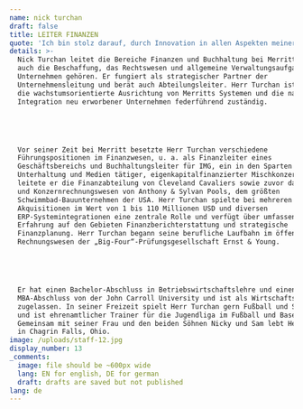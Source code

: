 ```yaml
---
name: nick turchan
draft: false
title: LEITER FINANZEN
quote: 'Ich bin stolz darauf, durch Innovation in allen Aspekten meiner Funktion zum Unternehmenserfolg beizutragen. Ich bin stets auf der Suche nach den effizientesten und effektivsten Finanz- und Betriebsabläufen.'
details: >-
  Nick Turchan leitet die Bereiche Finanzen und Buchhaltung bei Merritt, wozu
  auch die Beschaffung, das Rechtswesen und allgemeine Verwaltungsaufgaben im
  Unternehmen gehören. Er fungiert als strategischer Partner der
  Unternehmensleitung und berät auch Abteilungsleiter. Herr Turchan ist auch für
  die wachstumsorientierte Ausrichtung von Merritts Systemen und die nahtlose
  Integration neu erworbener Unternehmen federführend zuständig.





  Vor seiner Zeit bei Merritt besetzte Herr Turchan verschiedene
  Führungspositionen im Finanzwesen, u. a. als Finanzleiter eines
  Geschäftsbereichs und Buchhaltungsleiter für IMG, ein in den Sparten Sport,
  Unterhaltung und Medien tätiger, eigenkapitalfinanzierter Mischkonzern. Zudem
  leitete er die Finanzabteilung von Cleveland Cavaliers sowie zuvor das Audit-
  und Konzernrechnungswesen von Anthony & Sylvan Pools, dem größten
  Schwimmbad-Bauunternehmen der USA. Herr Turchan spielte bei mehreren
  Akquisitionen im Wert von 1 bis 110 Millionen USD und diversen
  ERP-Systemintegrationen eine zentrale Rolle und verfügt über umfassende
  Erfahrung auf den Gebieten Finanzberichterstattung und strategische
  Finanzplanung. Herr Turchan begann seine berufliche Laufbahn im öffentlichen
  Rechnungswesen der „Big-Four“-Prüfungsgesellschaft Ernst & Young.





  Er hat einen Bachelor-Abschluss in Betriebswirtschaftslehre und einen
  MBA-Abschluss von der John Carroll University und ist als Wirtschaftsprüfer
  zugelassen. In seiner Freizeit spielt Herr Turchan gern Fußball und Softball
  und ist ehrenamtlicher Trainer für die Jugendliga im Fußball und Baseball.
  Gemeinsam mit seiner Frau und den beiden Söhnen Nicky und Sam lebt Herr Turchan
  in Chagrin Falls, Ohio.
image: /uploads/staff-12.jpg
display_number: 13
_comments:
  image: file should be ~600px wide
  lang: EN for english, DE for german
  draft: drafts are saved but not published
lang: de
---
```


